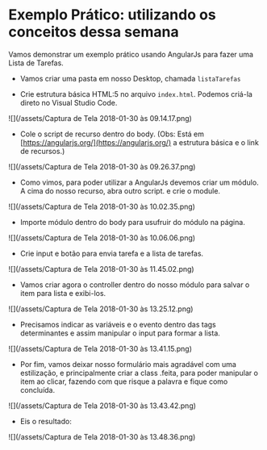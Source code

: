 # Exemplo Prático: utilizando os conceitos dessa semana

Vamos demonstrar um exemplo prático usando AngularJs para fazer uma Lista de Tarefas.

* Vamos criar uma pasta em nosso Desktop, chamada `listaTarefas`

* Crie estrutura básica HTML:5 no arquivo `index.html`. Podemos criá-la direto no Visual Studio Code.

![](/assets/Captura de Tela 2018-01-30 às 09.14.17.png)

* Cole o script de recurso dentro do body. \(Obs: Está em [https://angularjs.org/](https://angularjs.org/) a estrutura básica e o link de recursos.\)

![](/assets/Captura de Tela 2018-01-30 às 09.26.37.png)

* Como vimos, para poder utilizar a AngularJs devemos criar um módulo. A cima do nosso recurso, abra outro script. e crie o module.

![](/assets/Captura de Tela 2018-01-30 às 10.02.35.png)

* Importe módulo dentro do body para usufruir do módulo na página.

![](/assets/Captura de Tela 2018-01-30 às 10.06.06.png)

* Crie input e botão para envia tarefa e a lista de tarefas.

![](/assets/Captura de Tela 2018-01-30 às 11.45.02.png)



* Vamos criar agora o controller dentro do nosso módulo para salvar o item para lista e exibi-los.

![](/assets/Captura de Tela 2018-01-30 às 13.25.12.png)



* Precisamos indicar as variáveis e o evento dentro das tags determinantes e assim manipular o input para formar a lista.

![](/assets/Captura de Tela 2018-01-30 às 13.41.15.png)



* Por fim, vamos deixar nosso formulário mais agradável com uma estilização, e principalmente criar a class .feita, para poder manipular o item ao clicar, fazendo com que risque a palavra e fique como concluída.

![](/assets/Captura de Tela 2018-01-30 às 13.43.42.png)



* Eis o resultado: 

![](/assets/Captura de Tela 2018-01-30 às 13.48.36.png)





